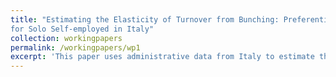 ```yaml
---
title: "Estimating the Elasticity of Turnover from Bunching: Preferential Tax Regimes
for Solo Self-employed in Italy"
collection: workingpapers
permalink: /workingpapers/wp1
excerpt: 'This paper uses administrative data from Italy to estimate the elasticity of turnover for solo self-employed by exploiting bunching below the turnover statutory limits to qualify for the preferential tax regimes'
---
```



